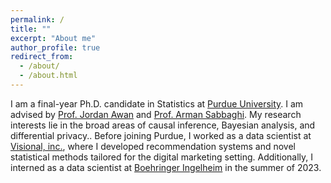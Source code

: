 ```yaml
---
permalink: /
title: ""
excerpt: "About me"
author_profile: true
redirect_from: 
  - /about/
  - /about.html
---
```



I am a final-year Ph.D. candidate in Statistics at [Purdue University](https://www.purdue.edu/). I am advised by [Prof. Jordan Awan](https://jordan-awan.com/) and [Prof. Arman Sabbaghi](https://www.stat.purdue.edu/~sabbaghi/). My research interests lie in the broad areas of causal inference, Bayesian analysis, and differential privacy..
Before joining Purdue, I worked as a data scientist at [Visional, inc.](https://www.visional.inc/en/visional-way.html), where I developed recommendation systems and novel statistical methods tailored for the digital marketing setting. Additionally, I interned as a data scientist at [Boehringer Ingelheim](https://www.boehringer-ingelheim.com/) in the summer of 2023. 


<!-- Publications
========


Presentations
========


Work Experience
========


Education
======== -->